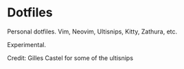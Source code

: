 # Dotfiles
Personal dotfiles. Vim, Neovim, Ultisnips, Kitty, Zathura, etc. 

Experimental.

Credit: Gilles Castel for some of the ultisnips

